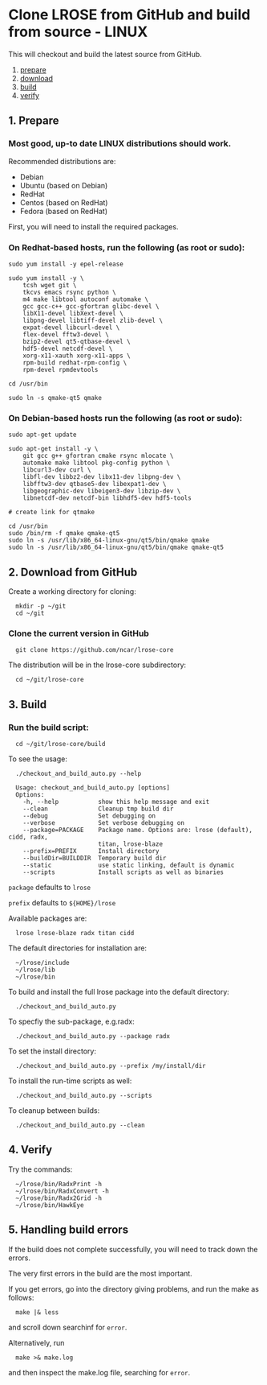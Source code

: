 # Clone LROSE from GitHub and build from source - LINUX

This will checkout and build the latest source from GitHub.

1. [prepare](#prepare)
2. [download](#download)
3. [build](#build)
4. [verify](#verify)

<a name="prepare"/>

## 1. Prepare

### Most good, up-to date LINUX distributions should work.

Recommended distributions are:

  * Debian
  * Ubuntu (based on Debian)
  * RedHat
  * Centos (based on RedHat)
  * Fedora (based on RedHat)

First, you will need to install the required packages.

### On Redhat-based hosts, run the following (as root or sudo):

```
sudo yum install -y epel-release

sudo yum install -y \
    tcsh wget git \
    tkcvs emacs rsync python \
    m4 make libtool autoconf automake \
    gcc gcc-c++ gcc-gfortran glibc-devel \
    libX11-devel libXext-devel \
    libpng-devel libtiff-devel zlib-devel \
    expat-devel libcurl-devel \
    flex-devel fftw3-devel \
    bzip2-devel qt5-qtbase-devel \
    hdf5-devel netcdf-devel \
    xorg-x11-xauth xorg-x11-apps \
    rpm-build redhat-rpm-config \
    rpm-devel rpmdevtools

cd /usr/bin

sudo ln -s qmake-qt5 qmake

```

### On Debian-based hosts run the following (as root or sudo):

```
sudo apt-get update 

sudo apt-get install -y \
    git gcc g++ gfortran cmake rsync mlocate \
    automake make libtool pkg-config python \
    libcurl3-dev curl \
    libfl-dev libbz2-dev libx11-dev libpng-dev \
    libfftw3-dev qtbase5-dev libexpat1-dev \
    libgeographic-dev libeigen3-dev libzip-dev \
    libnetcdf-dev netcdf-bin libhdf5-dev hdf5-tools

# create link for qtmake

cd /usr/bin
sudo /bin/rm -f qmake qmake-qt5
sudo ln -s /usr/lib/x86_64-linux-gnu/qt5/bin/qmake qmake
sudo ln -s /usr/lib/x86_64-linux-gnu/qt5/bin/qmake qmake-qt5

```

<a name="download"/>

## 2. Download from GitHub

Create a working directory for cloning:

```
  mkdir -p ~/git
  cd ~/git
```

### Clone the current version in GitHub

```
  git clone https://github.com/ncar/lrose-core 
```

The distribution will be in the lrose-core subdirectory:

```
  cd ~/git/lrose-core
```

<a name="build"/>

## 3. Build

### Run the build script:

```
  cd ~/git/lrose-core/build
```

To see the usage:

```
  ./checkout_and_build_auto.py --help
```

```
  Usage: checkout_and_build_auto.py [options]
  Options:
    -h, --help           show this help message and exit
    --clean              Cleanup tmp build dir
    --debug              Set debugging on
    --verbose            Set verbose debugging on
    --package=PACKAGE    Package name. Options are: lrose (default), cidd, radx,
                         titan, lrose-blaze
    --prefix=PREFIX      Install directory
    --buildDir=BUILDDIR  Temporary build dir
    --static             use static linking, default is dynamic
    --scripts            Install scripts as well as binaries
```

`package` defaults to `lrose`

`prefix` defaults to `${HOME}/lrose`

Available packages are:

```
  lrose lrose-blaze radx titan cidd
```

The default directories for installation are:

```
  ~/lrose/include
  ~/lrose/lib
  ~/lrose/bin
```

To build and install the full lrose package into the default directory:

```
  ./checkout_and_build_auto.py
```

To specfiy the sub-package, e.g.radx:

```
  ./checkout_and_build_auto.py --package radx
```

To set the install directory:

```
  ./checkout_and_build_auto.py --prefix /my/install/dir
```

To install the run-time scripts as well:

```
  ./checkout_and_build_auto.py --scripts
```

To cleanup between builds:

```
  ./checkout_and_build_auto.py --clean
```

<a name="verify"/>

## 4. Verify

Try the commands:
```
  ~/lrose/bin/RadxPrint -h
  ~/lrose/bin/RadxConvert -h
  ~/lrose/bin/Radx2Grid -h
  ~/lrose/bin/HawkEye
```

## 5. Handling build errors

If the build does not complete successfully, you will need to
track down the errors.

The very first errors in the build are the most important.

If you get errors, go into the directory giving problems, and
run the make as follows:

```
  make |& less
```

and scroll down searchinf for `error`.

Alternatively, run

```
  make >& make.log
```

and then inspect the make.log file, searching for `error`.


